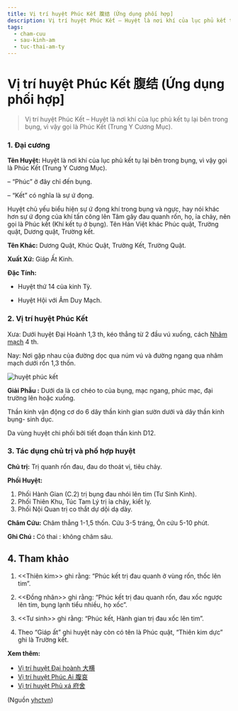 ```yaml
---
title: Vị trí huyệt Phúc Kết 腹结 (Ứng dụng phối hợp]
description: Vị trí huyệt Phúc Kết – Huyệt là nơi khí của lục phủ kết tụ lại bên trong bụng, vì vậy gọi là Phúc Kết (Trung Y Cương Mục).
tags:
  - cham-cuu
  - sau-kinh-am
  - tuc-thai-am-ty
---
```


# Vị trí huyệt Phúc Kết 腹结 (Ứng dụng phối hợp] 

> Vị trí huyệt Phúc Kết – Huyệt là nơi khí của lục phủ kết tụ lại bên trong bụng, vì vậy gọi là Phúc Kết (Trung Y Cương Mục).

### 1. Đại cương

**Tên Huyệt:** Huyệt là nơi khí của lục phủ kết tụ lại bên trong bụng, vì vậy gọi là Phúc Kết (Trung Y Cương Mục).

– “Phúc” ở đây chỉ đến bụng.

– “Kết” có nghĩa là sự ứ đọng.

Huyệt chủ yếu biểu hiện sự ứ đọng khí trong bụng và ngực, hay nói khác hơn sự ứ đọng của khí tấn công lên Tâm gây đau quanh rốn, họ, ỉa chảy, nên gọi là Phúc kết (Khí kết tụ ở bụng). Tên Hán Việt khác Phúc quật, Trường quật, Dương quật, Trường kết.

**Tên Khác:** Dương Quật, Khúc Quật, Trường Kết, Trường Quật.

**Xuất Xứ:** Giáp Ất Kinh.

**Đặc Tính:**

+ Huyệt thứ 14 của kinh Tỳ.

+ Huyệt Hội với Âm Duy Mạch.

### 2. Vị trí huyệt Phúc Kết

Xưa: Dưới huyệt Đại Hoành 1,3 th, kéo thẳng từ 2 đầu vú xuống, cách [Nhâm mạch](/yhctvn/dai-cuong-mach-nham/) 4 th.

Nay: Nơi gặp nhau của đường dọc qua núm vú và đường ngang qua nhâm mạch dưới rốn 1,3 thốn.

![huyệt phúc kết](/imgs/yhctvn/huyet-phuc-ket--300x169.jpg)

**Giải Phẫu :** Dưới da là cơ chéo to của bụng, mạc ngang, phúc mạc, đại trường lên hoặc xuống.

Thần kinh vận động cơ do 6 dây thần kinh gian sườn dưới và dây thần kinh bụng- sinh dục.

Da vùng huyệt chi phối bởi tiết đoạn thần kinh D12.

### 3. Tác dụng chủ trị và phố hợp huyệt

**Chủ trị:** Trị quanh rốn đau, đau do thoát vị, tiêu chảy.

**Phối Huyệt:**

1. Phối Hành Gian (C.2) trị bụng đau nhói lên tim (Tư Sinh Kinh).
2. Phối Thiên Khu, Túc Tam Lý trị ỉa chảy, kiết lỵ.
3. Phối Nội Quan trị co thắt dự dội dạ dày.

**Châm Cứu:** Châm thẳng 1-1,5 thốn. Cứu 3-5 tráng, Ôn cứu 5-10 phút.

**Ghi Chú :** Có thai : không châm sâu.

## 4. Tham khảo

1. <<Thiên kim>> ghi rằng: “Phúc kết trị đau quanh ở vùng rốn, thốc lên tim”.

2. <<Đồng nhân>> ghi rằng: “Phúc kết trị đau quanh rốn, đau xốc ngược lên tim, bụng lạnh tiểu nhiều, họ xốc”.

3. <<Tư sinh>> ghi rằng: “Phúc kết, Hành gian trị đau xốc lên tim”.

4. Theo “Giáp ất” ghi huyệt này còn có tên là Phúc quật, “Thiên kim dực” ghi là Trường kết.

**Xem thêm:**

* [Vị trí huyệt Đại hoành 大横](/yhctvn/vi-tri-huyet-dai-hoanh-%e5%a4%a7%e6%a8%aa/)
* [Vị trí huyệt Phúc Ai 腹哀](/yhctvn/vi-tri-huyet-phuc-ai-%e8%85%b9%e5%93%80/)
* [Vị trí huyệt Phủ xá 府舍](/yhctvn/vi-tri-huyet-phu-xa-%e5%ba%9c%e8%88%8d/)

(Nguồn <a href="https://yhctvn.com/vi-tri-huyet-phuc-ket-腹结/" target="_blank">yhctvn</a>)

